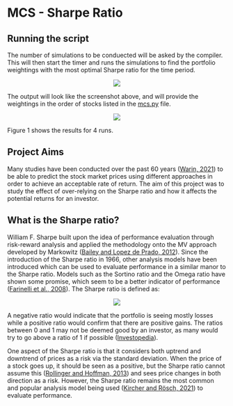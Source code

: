 # MCS - Sharpe Ratio

## Running the script

The number of simulations to be conduected will be asked by the compiler. This will then start the timer and runs the simulations to find the portfolio weightings with the most optimal Sharpe ratio for the time period. 

<p align="center">
  <img src="https://user-images.githubusercontent.com/80691974/208108303-96310acc-fedf-46db-850c-f8a7dd841b06.JPG">
</p>

The output will look like the screenshot above, and will provide the weightings in the order of stocks listed in the [mcs.py](https://github.com/sachinlim/mcs-sharpe-ratio/blob/main/mcs.py#L19) file. 


<p align="center">
  <img src="https://user-images.githubusercontent.com/80691974/208106788-51dff70a-32fc-407e-a4c1-5f9518097fc2.JPG">
</p>

Figure 1 shows the results for 4 runs.

## Project Aims

Many studies have been conducted over the past 60 years ([Warin, 2021](https://arxiv.org/pdf/2101.02044.pdf)) to be able to predict the stock market prices using different approaches in order to achieve an acceptable rate of return. The aim of this project was to study the effect of over-relying on the Sharpe ratio and how it affects the potential returns for an investor. 

## What is the Sharpe ratio?

William F. Sharpe built upon the idea of performance evaluation through risk-reward analysis and applied the methodology onto the MV approach developed by Markowitz ([Bailey and Lopez de Prado, 2012](https://deliverypdf.ssrn.com/delivery.php?ID=878026005027092092121073110093097010103027035008001066117065020121081067100096126101059057107022010023114101111065091094118108122051044060017007080125114100115066062023080067016125107024067024023090123122106103103072100122095079092112119112126029110&EXT=pdf&INDEX=TRUE)). Since the introduction of the Sharpe ratio in 1966, other analysis models have been introduced which can be used to evaluate performance in a similar manor to the Sharpe ratio. Models such as the Sortino ratio and the Omega ratio have shown some promise, which seem to be a better indicator of performance ([Farinelli et al., 2008](https://d1wqtxts1xzle7.cloudfront.net/47086157/j.jbankfin.2007.12.02620160707-18517-14a6h8r-libre.pdf?1467916611=&response-content-disposition=inline%3B+filename%3DBeyond_Sharpe_ratio_Optimal_asset_alloca.pdf&Expires=1671199897&Signature=WgZMegMhXXcSvXwodUkiiiax2FonyS~33K-mOQDHbDVosd2jhY8HWAkvThJZz1KIwk885tjNrPGDEf0P7hZ3Rv6P7byRO2yL8d4bwcWhsitVz58Z5RKRV2I84fpT7mqKnyE92N-Y-zqwitNSkUq7NaThv8Atp~bE74fZbSDV-c6O4CDGjYAFGqIF9Y37VtOZfYbejXregJgs0hS5-PJOjVjYtCGEy35A-hiu~W5yHhbwrr5~YVsiMVw~yQ1agwGR~An824gXzv7FKqq5Su4-V1ZuOMzkrQtUJfUqMTwRtWuwqAiklvkuWCA5Ln1imOMe2c6KCVSNP7NMI65~IZZVDA__&Key-Pair-Id=APKAJLOHF5GGSLRBV4ZA)). The Sharpe ratio is defined as:

<p align="center">
  <img src="https://user-images.githubusercontent.com/80691974/208106847-739a405d-fd80-4005-8c5d-843b2dd1c549.JPG">
</p>

A negative ratio would indicate that the portfolio is seeing mostly losses while a positive ratio would confirm that there are positive gains. The ratios between 0 and 1 may not be deemed good by an investor, as many would try to go above a ratio of 1 if possible ([Investopedia](https://www.investopedia.com/terms/s/sharperatio.asp)).

One aspect of the Sharpe ratio is that it considers both uptrend and downtrend of prices as a risk via the standard deviation. When the price of a stock goes up, it should be seen as a positive, but the Sharpe ratio cannot assume this ([Rollinger and Hoffman, 2013](http://ea.kitgain.com/content/uploadfile/202102/9e631613532179.pdf)) and sees price changes in both direction as a risk. However, the Sharpe ratio remains the most common and popular analysis model being used ([Kircher and Rösch, 2021](https://www.sciencedirect.com/science/article/pii/S0378426621002375)) to evaluate performance.
